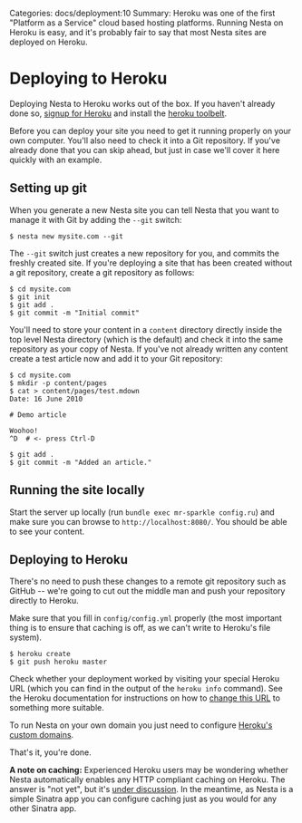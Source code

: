 Categories: docs/deployment:10
Summary: Heroku was one of the first "Platform as a Service" cloud based hosting platforms. Running Nesta on Heroku is easy, and it's probably fair to say that most Nesta sites are deployed on Heroku.

# Deploying to Heroku

Deploying Nesta to Heroku works out of the box. If you haven't already
done so, [signup for Heroku][heroku-signup] and install the [heroku
toolbelt][toolbelt].

[heroku-signup]: https://api.heroku.com/signup
[toolbelt]: https://toolbelt.heroku.com

Before you can deploy your site you need to get it running properly on
your own computer. You'll also need to check it into a Git repository.
If you've already done that you can skip ahead, but just in case we'll
cover it here quickly with an example.

## Setting up git

When you generate a new Nesta site you can tell Nesta that you want to
manage it with Git by adding the `--git` switch:

    $ nesta new mysite.com --git

The `--git` switch just creates a new repository for you, and commits
the freshly created site. If you're deploying a site that has been
created without a git repository, create a git repository as follows:

    $ cd mysite.com
    $ git init
    $ git add .
    $ git commit -m "Initial commit"

You'll need to store your content in a `content` directory directly
inside the top level Nesta directory (which is the default) and check it
into the same repository as your copy of Nesta. If you've not already
written any content create a test article now and add it to your Git
repository:

    $ cd mysite.com
    $ mkdir -p content/pages
    $ cat > content/pages/test.mdown
    Date: 16 June 2010
    
    # Demo article
    
    Woohoo!
    ^D  # <- press Ctrl-D

    $ git add .
    $ git commit -m "Added an article."

## Running the site locally

Start the server up locally (run `bundle exec mr-sparkle config.ru`) and make
sure you can browse to `http://localhost:8080/`. You should be able to see your
content.

## Deploying to Heroku

There's no need to push these changes to a remote git repository such as
GitHub -- we're going to cut out the middle man and push your repository
directly to Heroku.

Make sure that you fill in `config/config.yml` properly (the most
important thing is to ensure that caching is off, as we can't write to
Heroku's file system).

    $ heroku create
    $ git push heroku master

Check whether your deployment worked by visiting your special Heroku URL
(which you can find in the output of the `heroku info` command). See the
Heroku documentation for instructions on how to [change this
URL][renaming-apps] to something more suitable.

To run Nesta on your own domain you just need to configure [Heroku's
custom domains][custom-domains].

[renaming-apps]: https://devcenter.heroku.com/articles/renaming-apps
[custom-domains]: https://devcenter.heroku.com/articles/custom-domains

That's it, you're done.

**A note on caching:** Experienced Heroku users may be wondering whether
Nesta automatically enables any HTTP compliant caching on Heroku. The
answer is "not yet", but it's [under&nbsp;discussion][issue-9]. In the
meantime, as Nesta is a simple Sinatra app you can configure caching
just as you would for any other Sinatra app.

[issue-9]: https://github.com/gma/nesta/issues/9
